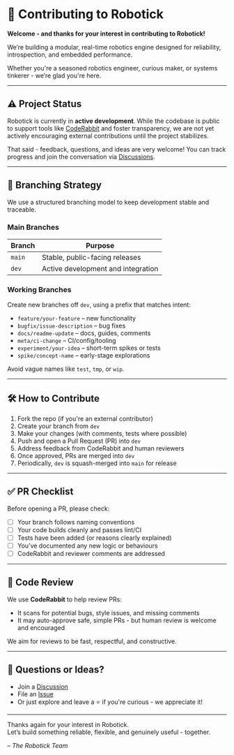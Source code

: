 # 🤖 Contributing to Robotick

**Welcome - and thanks for your interest in contributing to Robotick!**

We’re building a modular, real-time robotics engine designed for reliability, introspection, and embedded performance.

Whether you're a seasoned robotics engineer, curious maker, or systems tinkerer - we’re glad you're here.

---

## ⚠️ Project Status

Robotick is currently in **active development**. While the codebase is public to support tools like [CodeRabbit](https://coderabbit.ai) and foster transparency, we are not yet actively encouraging external contributions until the project stabilizes.

That said - feedback, questions, and ideas are very welcome! You can track progress and join the conversation via [Discussions](https://github.com/robotick-labs/robotick/discussions).

---

## 📜 Branching Strategy

We use a structured branching model to keep development stable and traceable.

### Main Branches

| Branch | Purpose                          |
|--------|----------------------------------|
| `main` | Stable, public-facing releases   |
| `dev`  | Active development and integration |

### Working Branches

Create new branches off `dev`, using a prefix that matches intent:

- `feature/your-feature` – new functionality
- `bugfix/issue-description` – bug fixes
- `docs/readme-update` – docs, guides, comments
- `meta/ci-change` – CI/config/tooling
- `experiment/your-idea` – short-term spikes or tests
- `spike/concept-name` – early-stage explorations

Avoid vague names like `test`, `tmp`, or `wip`.

---

## 🛠️ How to Contribute

1. Fork the repo (if you're an external contributor)
2. Create your branch from `dev`
3. Make your changes (with comments, tests where possible)
4. Push and open a Pull Request (PR) into `dev`
5. Address feedback from CodeRabbit and human reviewers
6. Once approved, PRs are merged into `dev`
7. Periodically, `dev` is squash-merged into `main` for release

---

## ✅ PR Checklist

Before opening a PR, please check:

- [ ] Your branch follows naming conventions
- [ ] Your code builds cleanly and passes lint/CI
- [ ] Tests have been added (or reasons clearly explained)
- [ ] You’ve documented any new logic or behaviours
- [ ] CodeRabbit and reviewer comments are addressed

---

## 🤖 Code Review

We use **CodeRabbit** to help review PRs:

- It scans for potential bugs, style issues, and missing comments
- It may auto-approve safe, simple PRs - but human review is welcome and encouraged

We aim for reviews to be fast, respectful, and constructive.

---

## 💬 Questions or Ideas?

- Join a [Discussion](https://github.com/robotick-labs/robotick/discussions)
- File an [Issue](https://github.com/robotick-labs/robotick/issues)
- Or just explore and leave a ⭐ if you're curious - we appreciate it!

---

Thanks again for your interest in Robotick.  
Let’s build something reliable, flexible, and genuinely useful - together.

*– The Robotick Team*
